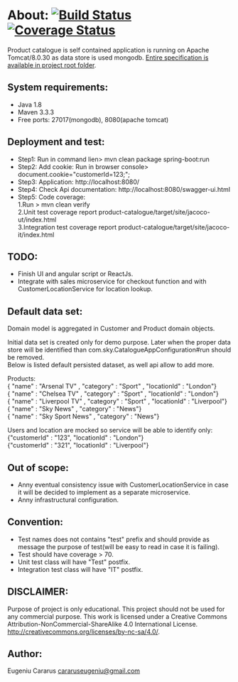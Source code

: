 # About: [![Build Status](https://travis-ci.org/ecararus/product-catalogue.svg?branch=master)](https://travis-ci.org/ecararus/product-catalogue) [![Coverage Status](https://coveralls.io/repos/github/ecararus/product-catalogue/badge.svg?branch=master)](https://coveralls.io/github/ecararus/product-catalogue?branch=master)

Product catalogue is self contained application is running on Apache Tomcat/8.0.30 as data store is used mongodb.
[Entire specification is available in project root folder](https://github.com/ecararus/product-catalogue/blob/master/Product%20Selection%20UT.PDF). 

## System requirements:
 - Java 1.8
 - Maven 3.3.3
 - Free ports: 27017(mongodb), 8080(apache tomcat)

## Deployment and test:
 - Step1: Run in command lien> mvn clean package spring-boot:run
 - Step2: Add cookie: Run in browser console> document.cookie="customerId=123;";
 - Step3: Application: http://localhost:8080/
 - Step4: Check Api documentation: http://localhost:8080/swagger-ui.html
 - Step5: Code coverage:<br/> 
          1.Run > mvn clean verify<br/>
          2.Unit test coverage report product-catalogue/target/site/jacoco-ut/index.html<br/>
          3.Integration test coverage report product-catalogue/target/site/jacoco-it/index.html<br> 
          
## TODO:
 - Finish UI and angular script or ReactJs.
 - Integrate with sales microservice for checkout function and with CustomerLocationService for location lookup.

## Default data set:
Domain model is aggregated in Customer and Product domain objects.

Initial data set is created only for demo purpose. Later when the proper data store will be identified than com.sky.CatalogueAppConfiguration#run should be removed.<br/>
Below is listed default persisted dataset, as well api allow to add more.

Products: <br/>
{ "name" : "Arsenal TV" , "category" : "Sport" , "locationId" : "London"} <br/>
{ "name" : "Chelsea TV" , "category" : "Sport" , "locationId" : "London"} <br/>
{ "name" : "Liverpool TV" , "category" : "Sport" , "locationId" : "Liverpool"} <br/>
{ "name" : "Sky News" , "category" : "News"} <br/>
{ "name" : "Sky Sport News" , "category" : "News"} <br/>

Users and location are mocked so service will be able to identify only:  <br/>
 {"customerId" : "123", "locationId" :  "London"} <br/>
 {"customerId" : "321", "locationId" :  "Liverpool"} <br/>

## Out of scope:
 - Anny eventual consistency issue with CustomerLocationService in case it will be decided to implement as a separate microservice.
 - Anny infrastructural configuration.

## Convention:
 - Test names does not contains "test" prefix and should provide as message the purpose of test(will be easy to read in case it is failing).
 - Test should have coverage > 70.
 - Unit test class will have "Test" postfix.
 - Integration test class will have "IT" postfix.

## DISCLAIMER:
Purpose of project is only educational.
This project should not be used for any commercial purpose.
This work is licensed under a Creative Commons Attribution-NonCommercial-ShareAlike 4.0 International License.
http://creativecommons.org/licenses/by-nc-sa/4.0/.

## Author:
Eugeniu Cararus
cararuseugeniu@gmail.com
